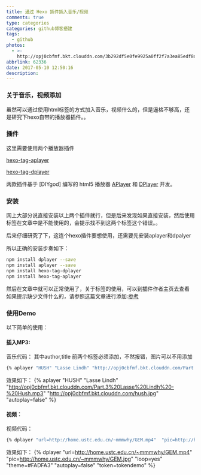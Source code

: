 ```yaml
---
title: 通过 Hexo 插件插入音乐/视频
comments: true
type: categories
categories: github博客搭建
tags:
  - github
photos:
  - >-
    http://opj0cbfmf.bkt.clouddn.com/3b292df5e0fe9925a0ff2f7a3ea85edf8db1712c.jpg
abbrlink: 62336
date: 2017-05-10 12:50:16
description:
---
```

### 关于音乐，视频添加
虽然可以通过使用html标签的方式加入音乐，视频什么的，但是逼格不够高，还是研究下hexo自带的播放器插件。。

### 插件
这里需要使用两个播放器插件

[hexo-tag-aplayer](https://github.com/grzhan/hexo-tag-aplayer#upstream-issue)

[hexo-tag-dplayer](https://github.com/NextMoe/hexo-tag-dplayer)

两款插件基于 [DIYgod] 编写的 html5 播放器 [APlayer](https://github.com/DIYgod/APlayer) 和 [DPlayer](https://github.com/DIYgod/DPlayer) 开发。

### 安装
网上大部分说直接安装以上两个插件就行，但是后来发现如果直接安装，然后使用标签在文章中是不能使用的，会提示找不到这两个标签这个错误。。

后来仔细研究了下，这连个hexo插件要想使用，还需要先安装aplayer和dpalyer

所以正确的安装步奏如下：
```bash
npm install dplayer --save
npm install aplayer --save
npm install hexo-tag-dplayer
npm install hexo-tag-aplayer
```

然后在文章中就可以正常使用了，关于标签的使用，可以到插件作者主页去查看
如果提示缺少文件什么的，请参照这篇文章进行添加:[参考](http://www.jianshu.com/p/53e0d2a617da)

### 使用Demo
以下简单的使用：

#### 插入MP3:
音乐代码：
其中author,title 前两个标签必须添加，不然报错，图片可以不用添加
```bash
{% aplayer "HUSH" "Lasse Lindh" "http://opj0cbfmf.bkt.clouddn.com/Part.3%20Lasse%20Lindh%20-%20Hush.mp3"  "http://opj0cbfmf.bkt.clouddn.com/hush.jpg" "autoplay=false" %}
```
效果如下：
{% aplayer "HUSH" "Lasse Lindh" "http://opj0cbfmf.bkt.clouddn.com/Part.3%20Lasse%20Lindh%20-%20Hush.mp3"  "http://opj0cbfmf.bkt.clouddn.com/hush.jpg" "autoplay=false" %}

#### 视频：
视频代码：
```bash
{% dplayer "url=http://home.ustc.edu.cn/~mmmwhy/GEM.mp4"  "pic=http://home.ustc.edu.cn/~mmmwhy/GEM.jpg" "loop=yes" "theme=#FADFA3" "autoplay=false" "token=tokendemo" %}
```
效果如下：
{% dplayer "url=http://home.ustc.edu.cn/~mmmwhy/GEM.mp4"  "pic=http://home.ustc.edu.cn/~mmmwhy/GEM.jpg" "loop=yes" "theme=#FADFA3" "autoplay=false" "token=tokendemo" %}

